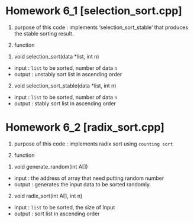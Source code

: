 # Homework 6_1 [selection_sort.cpp]


1. purpose of this code
: implements ‘selection_sort_stable’ that produces the stable sorting result.


2. function

1) void selection_sort(data *list, int n)
- input : `list` to be sorted, number of data `n`
- output : unstably sort list in ascending order 

2) void selection_sort_stable(data *list, int n)
- input : `list` to be sorted, number of data `n`
- output : stably sort list in ascending order 


# Homework 6_2 [radix_sort.cpp]

1. purpose of this code
: implements radix sort using `counting sort`

2. function

1) void  generate_random(int A[])
- input : the address of array that need putting random number
- output :   generates the input data to be sorted randomly. 

2) void radix_sort(int A[], int n)
- input : `list` to be sorted, the size of Input
- output : sort list in ascending order 
